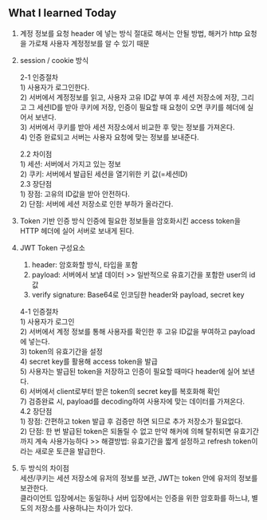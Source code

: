 ## What I learned Today

1. 계정 정보를 요청 header 에 넣는 방식
절대로 해서는 안될 방법, 해커가 http 요청을 가로채 사용자 계정정보를 알 수 있기 때문

2. session / cookie 방식

    2-1 인증절차  
        1) 사용자가 로그인한다.  
        2) 서버에서 계정정보를 읽고, 사용자 고유 ID값 부여 후 세션 저장소에 저장, 그리고 그 세션ID를 받아 쿠키에 저장, 인증이 필요할 때 요청이 오면 쿠키를 헤더에 실어서 보낸다.  
        3) 서버에서 쿠키를 받아 세션 저장소에서 비교한 후 맞는 정보를 가져온다.  
        4) 인증 완료되고 서버는 사용자 요청에 맞는 정보를 보내준다.  

    2.2 차이점  
        1) 세션: 서버에서 가지고 있는 정보  
        2) 쿠키: 서버에서 발급된 세션을 열기위한 키 값(=세션ID)  
    2.3 장단점  
        1) 장점: 고유의 ID값을 받아 안전하다.  
        2) 단점: 서버에 세션 저장소로 인한 부하가 올라간다.  

3. Token 기반 인증 방식
인증에 필요한 정보들을 암호화시킨 access token을 HTTP 헤더에 실어 서버로 보내게 된다.

4. JWT Token 구성요소
    1) header: 암호화할 방식, 타입을 포함  
    2) payload: 서버에서 보낼 데이터 >> 일반적으로 유효기간을 포함한 user의 id 값  
    3) verify signature: Base64로 인코딩한 header와 payload, secret key  

    4-1 인증절차  
        1) 사용자가 로그인  
        2) 서버에서 계정 정보를 통해 사용자를 확인한 후 고유 ID값을 부여하고 payload에 넣는다.  
        3) token의 유효기간을 설정  
        4) secret key를 활용해 access token을 발급  
        5) 사용자는 발급된 token을 저장하고 인증이 필요할 때마다 header에 실어 보낸다.  
        6) 서버에서 client로부터 받은 token의 secret key를 복호화해 확인  
        7) 검증완료 시, payload를 decoding하여 사용자에 맞는 데이터를 가져온다.  
    4.2 장단점  
        1) 장점: 간편하고 token 발급 후 검증만 하면 되므로 추가 저장소가 필요없다.  
        2) 단점: 한 번 발급된 token은 되돌릴 수 없고 만약 해커에 의해 탈취되면 유효기간까지 계속 사용가능하다 >> 해결방법: 유효기간을 짧게 설정하고 refresh token이라는 새로운 토큰을 발급한다.  

5. 두 방식의 차이점  
    세션/쿠키는 세션 저장소에 유저의 정보를 보관, JWT는 token 안에 유저의 정보를 보관한다.  
    클라이언트 입장에서는 동일하나 서버 입장에서는 인증을 위한 암호화를 하느냐, 별도의 저장소를 사용하냐는 차이가 있다.  
